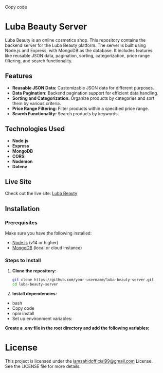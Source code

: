 Copy code

# Luba Beauty Server

Luba Beauty is an online cosmetics shop. This repository contains the backend server for the Luba Beauty platform. The server is built using Node.js and Express, with MongoDB as the database. It includes features like reusable JSON data, pagination, sorting, categorization, price range filtering, and search functionality.

## Features

- **Reusable JSON Data:** Customizable JSON data for different purposes.
- **Data Pagination:** Backend pagination support for efficient data handling.
- **Sorting and Categorization:** Organize products by categories and sort them by various criteria.
- **Price Range Filtering:** Filter products within a specified price range.
- **Search Functionality:** Search products by keywords.

## Technologies Used

- **Node.js**
- **Express**
- **MongoDB**
- **CORS**
- **Nodemon**
- **Dotenv**

## Live Site

Check out the live site: [Luba Beauty]("https://lubabeauty-8277b.web.app")

## Installation

### Prerequisites

Make sure you have the following installed:

- [Node.js](https://nodejs.org/) (v14 or higher)
- [MongoDB](https://www.mongodb.com/) (local or cloud instance)

### Steps to Install

1. **Clone the repository:**

   ```bash
   git clone https://github.com/your-username/luba-beauty-server.git
   cd luba-beauty-server

   ```

2. **Install dependencies:**

- bash
- Copy code
- npm install
- Set up environment variables:

**Create a .env file in the root directory and add the following variables:**

# License

This project is licensed under the iamsahidofficial99@gmail.com License. See the LICENSE file for more details.
